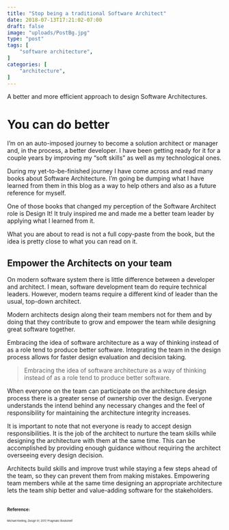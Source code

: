 ```yaml
---
title: "Stop being a traditional Software Architect"
date: 2018-07-13T17:21:02-07:00
draft: false
image: "uploads/PostBg.jpg"
type: "post"
tags: [
    "software architecture",
]
categories: [
    "architecture",
]
---
```

A better and more efficient approach to design Software Architectures.
<!--more-->
# You can do better

I’m on an auto-imposed journey to become a solution architect or manager and, in the process, a better developer. I have been getting ready for it for a couple years by improving my “soft skills” as well as my technological ones. 

During my yet-to-be-finished journey I have come across and read many books about Software Architecture. I’m going be dumping what I have learned from them in this blog as a way to help others and also as a future reference for myself.

One of those books that changed my perception of the Software Architect role is Design It! It truly inspired me and made me a better team leader by applying what I learned from it. 

What you are about to read is not a full copy-paste from the book, but the idea is pretty close to what you can read on it. 
## Empower the Architects on your team

On modern software system there is little difference between a developer and architect. I mean, software development team do require technical leaders. However, modern teams require a different kind of leader than the usual, top-down architect.

Modern architects design along their team members not for them and by doing that they contribute to grow and empower the team while designing great software together.

Embracing the idea of software architecture as a way of thinking instead of as a role tend to produce better software. Integrating the team in the design process allows for faster design evaluation and decision taking.

> Embracing the idea of software architecture as a way of thinking instead of as a role tend to produce better software.

When everyone on the team can participate on the architecture design process there is a greater sense of ownership over the design. Everyone understands the intend behind any necessary changes and the feel of responsibility for maintaining the architecture integrity increases.

It is important to note that not everyone is ready to accept design responsibilities. It is the job of the architect to nurture the team skills while designing the architecture with them at the same time. This can be accomplished by providing enough guidance without requiring the architect overseeing every design decision.

Architects build skills and improve trust while staying a few steps ahead of the team, so they can prevent them from making mistakes. Empowering team members while at the same time designing an appropriate architecture lets the team ship better and value-adding software for the stakeholders.

<span style="font-size: 10px;">**Reference:** </span>
---
<span style="font-size: 6px;">Michael Keeling, _Design It!_, 2017, Pragmatic Bookshelf.</span>



